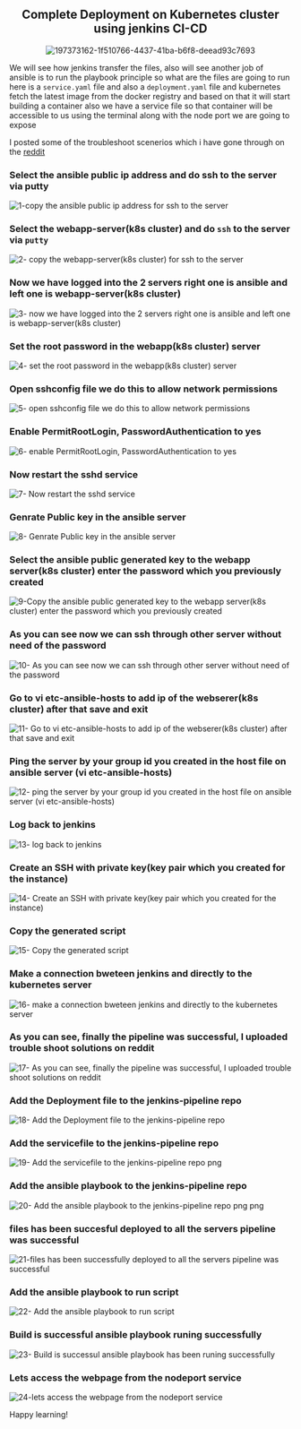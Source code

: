 <div align="center">

## Complete Deployment on Kubernetes cluster using jenkins CI-CD

![197373162-1f510766-4437-41ba-b6f8-deead93c7693](https://user-images.githubusercontent.com/58173938/197495878-0be968d0-2c33-4c26-b6fb-5a20b825c646.png)

</div>

We will see how jenkins transfer the files, also will see another job of ansible is to run the 
playbook principle so what are the files are going to run here is a `service.yaml` 
file and also a `deployment.yaml` file and kubernetes fetch the latest image 
from the docker registry and based on that it will start building a container 
also we have a service file so that container will be accessible to us using 
the terminal along with the node port we are going to expose 

I posted some of the troubleshoot scenerios which i have gone through on the [reddit](https://www.reddit.com/user/Mohanse7)

### Select the ansible public ip address and do ssh to the server via putty

![1-copy the ansible public ip address for ssh to the server](https://user-images.githubusercontent.com/58173938/197496057-5928e3fd-6a9d-42fb-bc6e-e38248031e1b.png)

### Select the webapp-server(k8s cluster) and do `ssh` to the server via `putty`

![2- copy the webapp-server(k8s cluster) for ssh to the server](https://user-images.githubusercontent.com/58173938/197496329-a5e59924-728c-4af2-aad1-ae2d57e42ab6.png)
 
### Now we have logged into the 2 servers right one is ansible and left one is webapp-server(k8s cluster)

![3- now we have logged into the 2 servers right one is ansible and left one is webapp-server(k8s cluster)](https://user-images.githubusercontent.com/58173938/197496413-248dee66-e90c-4703-ac65-844f083a1847.png)

### Set the root password in the webapp(k8s cluster) server

![4- set the root password in the webapp(k8s cluster) server](https://user-images.githubusercontent.com/58173938/197496499-8eef533a-718b-41a3-948c-16be6f431a01.png)

### Open sshconfig file we do this to allow network permissions

![5- open sshconfig file we do this to allow network permissions](https://user-images.githubusercontent.com/58173938/197496657-4604368b-b03d-4ca2-9b7d-002447aa496b.png)

### Enable PermitRootLogin, PasswordAuthentication to yes

![6- enable PermitRootLogin, PasswordAuthentication to yes](https://user-images.githubusercontent.com/58173938/197496738-aae168a7-b3e6-4874-b527-239d633ebef5.png)

### Now restart the sshd service 

![7- Now restart the sshd service ](https://user-images.githubusercontent.com/58173938/197496900-e7cd5063-978a-43cd-ad3b-36d7d6f76750.png)

### Genrate Public key in the ansible server

![8- Genrate Public key in the ansible server](https://user-images.githubusercontent.com/58173938/197497206-73336fd5-5e9d-4f80-ae77-d5200e89a14c.png)

### Select the ansible public generated key to the webapp server(k8s cluster) enter the password which you previously created

![9-Copy the ansible public generated key to the webapp server(k8s cluster) enter the password which you previously created](https://user-images.githubusercontent.com/58173938/197497331-5cb625d3-b9c3-4368-a2bc-0deac37a7b91.png)

### As you can see now we can ssh through other server without need of the password

![10- As you can see now we can ssh through other server without need of the password](https://user-images.githubusercontent.com/58173938/197497403-7575a61d-f475-4ff0-b0bd-77954959f8da.png)

### Go to vi etc-ansible-hosts to add ip of the webserer(k8s cluster) after that save and exit

![11- Go to vi etc-ansible-hosts to add ip of the webserer(k8s cluster) after that save and exit](https://user-images.githubusercontent.com/58173938/197497524-896af191-9bdf-4bc6-80c4-7c06942e357c.png)

### Ping the server by your group id you created in the host file on ansible server (vi etc-ansible-hosts)

![12- ping the server by your group id you created in the host file on ansible server (vi etc-ansible-hosts)](https://user-images.githubusercontent.com/58173938/197497588-7968013d-22e9-4751-aaea-668fbb1f9914.png)

### Log back to jenkins

![13- log back to jenkins](https://user-images.githubusercontent.com/58173938/197497643-443116f1-6cb1-4b1e-bafb-1f36c3b59921.png)

### Create an SSH with private key(key pair which you created for the instance)

![14- Create an SSH with private key(key pair which you created for the instance)](https://user-images.githubusercontent.com/58173938/197497711-8e011924-8b74-4ce6-b50f-c9d8563a2fae.png)

### Copy the generated script

![15- Copy the generated script](https://user-images.githubusercontent.com/58173938/197497808-c4389405-108d-4978-b698-f5f87c42753a.png)

### Make a connection bweteen jenkins and directly to the kubernetes server

![16- make a connection bweteen jenkins and directly to the kubernetes server](https://user-images.githubusercontent.com/58173938/197497885-b91a96f4-2a89-4eaa-968e-d282c8ca0e1e.png)

### As you can see, finally the pipeline was successful, I uploaded trouble shoot solutions on reddit

![17- As you can see, finally the pipeline was successful, I uploaded trouble shoot solutions on reddit](https://user-images.githubusercontent.com/58173938/197497992-85d98cd3-cba4-4938-8c7f-4709c1753109.png)

### Add the Deployment file to the jenkins-pipeline repo

![18- Add the Deployment file to the jenkins-pipeline repo](https://user-images.githubusercontent.com/58173938/197498072-d1da778b-193f-4bd2-9086-43bd9faf9373.png)

### Add the servicefile to the jenkins-pipeline repo

![19- Add the servicefile to the jenkins-pipeline repo png](https://user-images.githubusercontent.com/58173938/197498148-79973626-b457-4c3b-a585-593fea441094.png)

### Add the ansible playbook to the jenkins-pipeline repo

![20- Add the ansible playbook to the jenkins-pipeline repo png png](https://user-images.githubusercontent.com/58173938/197498255-97fd0179-d21f-4ed6-a408-5f2bd59a1091.png)

### files has been succesful deployed to all the servers pipeline was successful

![21-files has been successfully deployed to all the servers pipeline was successful](https://user-images.githubusercontent.com/58173938/197498406-456b2df0-0e97-43e8-a5dc-18879b8c72f6.png)

### Add the ansible playbook to run script

![22- Add the ansible playbook to run script](https://user-images.githubusercontent.com/58173938/197498491-d49fb0c8-a28e-4c82-9bd1-fc5f9bf0f5dc.png)

### Build is successful ansible playbook runing successfully

![23- Build is successul  ansible playbook has been runing successfully](https://user-images.githubusercontent.com/58173938/197498578-5f128a02-ff9c-4d37-b9f9-81696c91ddd8.png)

### Lets access the webpage from the nodeport service

![24-lets access the webpage from the nodeport service](https://user-images.githubusercontent.com/58173938/197498747-4fac23b9-eabb-4deb-9cc1-a9676299f31b.png)

Happy learning!

